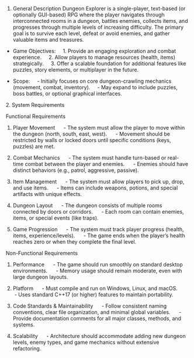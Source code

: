 1. General Description
Dungeon Explorer is a single-player, text-based (or optionally GUI-based) RPG where the player navigates through interconnected rooms in a dungeon, battles enemies, collects items, and progresses through multiple levels of increasing difficulty. The primary goal is to survive each level, defeat or avoid enemies, and gather valuable items and treasures.

- Game Objectives:  
  1. Provide an engaging exploration and combat experience.  
  2. Allow players to manage resources (health, items) strategically.  
  3. Offer a scalable foundation for additional features like puzzles, story elements, or multiplayer in the future.

- Scope:  
  - Initially focuses on core dungeon-crawling mechanics (movement, combat, inventory).  
  - May expand to include puzzles, boss battles, or optional graphical interfaces.

 2. System Requirements

 Functional Requirements
1. Player Movement  
   - The system must allow the player to move within the dungeon (north, south, east, west).  
   - Movement should be restricted by walls or locked doors until specific conditions (keys, puzzles) are met.

2. Combat Mechanics  
   - The system must handle turn-based or real-time combat between the player and enemies.  
   - Enemies should have distinct behaviors (e.g., patrol, aggressive, passive).

3. Item Management  
   - The system must allow players to pick up, drop, and use items.  
   - Items can include weapons, potions, and special artifacts with unique effects.

4. Dungeon Layout  
   - The dungeon consists of multiple rooms connected by doors or corridors.  
   - Each room can contain enemies, items, or special events (like traps).

5. Game Progression  
   - The system must track player progress (health, items, experience/levels).  
   - The game ends when the player’s health reaches zero or when they complete the final level.

 Non-Functional Requirements
1. Performance  
   - The game should run smoothly on standard desktop environments.  
   - Memory usage should remain moderate, even with large dungeon layouts.

2. Platform  
   - Must compile and run on Windows, Linux, and macOS.  
   - Uses standard C++17 (or higher) features to maintain portability.

3. Code Standards & Maintainability  
   - Follow consistent naming conventions, clear file organization, and minimal global variables.  
   - Provide documentation comments for all major classes, methods, and systems.

4. Scalability  
   - Architecture should accommodate adding new dungeon levels, enemy types, and game mechanics without extensive refactoring.